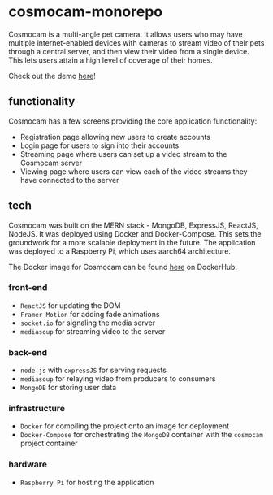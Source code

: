 # cosmocam-monorepo

Cosmocam is a multi-angle pet camera. It allows users who may have multiple internet-enabled devices with cameras to stream video of their pets through a central server, and then view their video from a single device. This lets users attain a high level of coverage of their homes.

Check out the demo [here](https://ec2-35-93-154-214.us-west-2.compute.amazonaws.com/)!

## functionality

Cosmocam has a few screens providing the core application functionality:

- Registration page allowing new users to create accounts
- Login page for users to sign into their accounts
- Streaming page where users can set up a video stream to the Cosmocam server
- Viewing page where users can view each of the video streams they have connected to the server

## tech

Cosmocam was built on the MERN stack - MongoDB, ExpressJS, ReactJS, NodeJS. It was deployed using Docker and Docker-Compose. This sets the groundwork for a more scalable deployment in the future. The application was deployed to a Raspberry Pi, which uses aarch64 architecture.

The Docker image for Cosmocam can be found [here](https://hub.docker.com/repository/docker/ahclemen/cosmocam/general) on DockerHub.

### front-end

- `ReactJS` for updating the DOM
- `Framer Motion` for adding fade animations
- `socket.io` for signaling the media server
- `mediasoup` for streaming video to the server

### back-end

- `node.js` with `expressJS` for serving requests
- `mediasoup` for relaying video from producers to consumers
- `MongoDB` for storing user data

### infrastructure

- `Docker` for compiling the project onto an image for deployment
- `Docker-Compose` for orchestrating the `MongoDB` container with the `cosmocam` project container

### hardware

- `Raspberry Pi` for hosting the application
